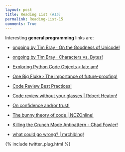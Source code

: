 ```yaml
---
layout: post
title: Reading List (#15)
permalink: Reading-List-15
comments: True
---
```



Interesting **general programming** links are:
    
    
* <a href="http://www.tbray.org/ongoing/When/200x/2003/04/06/Unicode" target="_blank">ongoing by Tim Bray · On the Goodness of Unicode!</a>
    
    
* <a href="http://www.tbray.org/ongoing/When/200x/2003/04/26/UTF" target="_blank">ongoing by Tim Bray · Characters vs. Bytes!</a>
    
    
* <a href="http://late.am/post/2012/03/26/exploring-python-code-objects.html" target="_blank">Exploring Python Code Objects « late.am!</a>
    
    
* <a href="http://www.onebigfluke.com/2015/05/the-importance-of-future-proofing.html" target="_blank">One Big Fluke › The importance of future-proofing!</a>
    
    
* <a href="http://kevinlondon.com/2015/05/05/code-review-best-practices.html" target="_blank">Code Review Best Practices!</a>
    
    
* <a href="http://robertheaton.com/2014/06/20/code-review-without-your-eyes/" target="_blank">Code review without your glasses | Robert Heaton!</a>
    
    
* <a href="https://thinkmarkets.wordpress.com/2009/02/08/on-confidence-andor-trust/" target="_blank">On confidence and/or trust!</a>
    
    
* <a href="http://www.nczonline.net/blog/2015/05/14/the-bunny-theory-of-code/" target="_blank">The bunny theory of code | NCZOnline!</a>
    
    
* <a href="http://chadfowler.com/blog/2014/01/22/the-crunch-mode-antipattern/" target="_blank">Killing the Crunch Mode Antipattern - Chad Fowler!</a>
    
    
* <a href="http://mrchlblng.me/2015/05/what-could-go-wrong/?utm_content=buffer59396&amp;utm_medium=social&amp;utm_source=twitter.com&amp;utm_campaign=buffer" target="_blank">what could go wrong? | mrchlblng!</a>
    


{% include twitter_plug.html %}